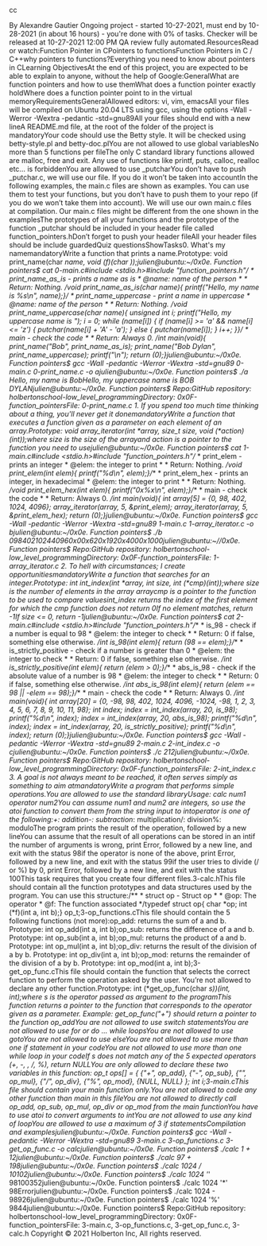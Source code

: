 cc


 By Alexandre Gautier Ongoing project - started 10-27-2021, must end by 10-28-2021 (in about 16 hours) - you're done with 0% of tasks. Checker will be released at 10-27-2021 12:00 PM QA review fully automated.ResourcesRead or watch:Function Pointer in CPointers to functionsFunction Pointers in C / C++why pointers to functions?Everything you need to know about pointers in CLearning ObjectivesAt the end of this project, you are expected to be able to explain to anyone, without the help of Google:GeneralWhat are function pointers and how to use themWhat does a function pointer exactly holdWhere does a function pointer point to in the virtual memoryRequirementsGeneralAllowed editors: vi, vim, emacsAll your files will be compiled on Ubuntu 20.04 LTS using gcc, using the options -Wall -Werror -Wextra -pedantic -std=gnu89All your files should end with a new lineA README.md file, at the root of the folder of the project is mandatoryYour code should use the Betty style. It will be checked using betty-style.pl and betty-doc.plYou are not allowed to use global variablesNo more than 5 functions per fileThe only C standard library functions allowed are malloc, free and exit. Any use of functions like printf, puts, calloc, realloc etc… is forbiddenYou are allowed to use _putcharYou don’t have to push _putchar.c, we will use our file. If you do it won’t be taken into accountIn the following examples, the main.c files are shown as examples. You can use them to test your functions, but you don’t have to push them to your repo (if you do we won’t take them into account). We will use our own main.c files at compilation. Our main.c files might be different from the one shown in the examplesThe prototypes of all your functions and the prototype of the function _putchar should be included in your header file called function_pointers.hDon’t forget to push your header fileAll your header files should be include guardedQuiz questionsShowTasks0. What's my namemandatoryWrite a function that prints a name.Prototype: void print_name(char *name, void (*f)(char *));julien@ubuntu:~/0x0e. Function pointers$ cat 0-main.c#include <stdio.h>#include "function_pointers.h"/** * print_name_as_is - prints a name as is * @name: name of the person * * Return: Nothing. */void print_name_as_is(char *name){    printf("Hello, my name is %s\n", name);}/** * print_name_uppercase - print a name in uppercase * @name: name of the person * * Return: Nothing. */void print_name_uppercase(char *name){    unsigned int i;    printf("Hello, my uppercase name is ");    i = 0;    while (name[i])    {        if (name[i] >= 'a' && name[i] <= 'z')        {            putchar(name[i] + 'A' - 'a');        }        else        {            putchar(name[i]);        }        i++;    }}/** * main - check the code * * Return: Always 0. */int main(void){    print_name("Bob", print_name_as_is);    print_name("Bob Dylan", print_name_uppercase);    printf("\n");    return (0);}julien@ubuntu:~/0x0e. Function pointers$ gcc -Wall -pedantic -Werror -Wextra -std=gnu89 0-main.c 0-print_name.c -o ajulien@ubuntu:~/0x0e. Function pointers$ ./a Hello, my name is BobHello, my uppercase name is BOB DYLANjulien@ubuntu:~/0x0e. Function pointers$ Repo:GitHub repository: holbertonschool-low_level_programmingDirectory: 0x0F-function_pointersFile: 0-print_name.c 1. If you spend too much time thinking about a thing, you'll never get it donemandatoryWrite a function that executes a function given as a parameter on each element of an array.Prototype: void array_iterator(int *array, size_t size, void (*action)(int));where size is the size of the arrayand action is a pointer to the function you need to usejulien@ubuntu:~/0x0e. Function pointers$ cat 1-main.c#include <stdio.h>#include "function_pointers.h"/** * print_elem - prints an integer * @elem: the integer to print * * Return: Nothing. */void print_elem(int elem){    printf("%d\n", elem);}/** * print_elem_hex - prints an integer, in hexadecimal * @elem: the integer to print * * Return: Nothing. */void print_elem_hex(int elem){    printf("0x%x\n", elem);}/** * main - check the code * * Return: Always 0. */int main(void){    int array[5] = {0, 98, 402, 1024, 4096};    array_iterator(array, 5, &print_elem);    array_iterator(array, 5, &print_elem_hex);    return (0);}julien@ubuntu:~/0x0e. Function pointers$ gcc -Wall -pedantic -Werror -Wextra -std=gnu89 1-main.c 1-array_iterator.c -o bjulien@ubuntu:~/0x0e. Function pointers$ ./b 098402102440960x00x620x1920x4000x1000julien@ubuntu:~//0x0e. Function pointers$ Repo:GitHub repository: holbertonschool-low_level_programmingDirectory: 0x0F-function_pointersFile: 1-array_iterator.c 2. To hell with circumstances; I create opportunitiesmandatoryWrite a function that searches for an integer.Prototype: int int_index(int *array, int size, int (*cmp)(int));where size is the number of elements in the array arraycmp is a pointer to the function to be used to compare valuesint_index returns the index of the first element for which the cmp function does not return 0If no element matches, return -1If size <= 0, return -1julien@ubuntu:~/0x0e. Function pointers$ cat 2-main.c#include <stdio.h>#include "function_pointers.h"/** * is_98 - check if a number is equal to 98 * @elem: the integer to check * * Return: 0 if false, something else otherwise. */int is_98(int elem){    return (98 == elem);}/** * is_strictly_positive - check if a number is greater than 0 * @elem: the integer to check * * Return: 0 if false, something else otherwise. */int is_strictly_positive(int elem){    return (elem > 0);}/** * abs_is_98 - check if the absolute value of a number is 98 * @elem: the integer to check * * Return: 0 if false, something else otherwise. */int abs_is_98(int elem){    return (elem == 98 || -elem == 98);}/** * main - check the code * * Return: Always 0. */int main(void){    int array[20] = {0, -98, 98, 402, 1024, 4096, -1024, -98, 1, 2, 3, 4, 5, 6, 7, 8, 9, 10, 11, 98};    int index;    index = int_index(array, 20, is_98);    printf("%d\n", index);    index = int_index(array, 20, abs_is_98);    printf("%d\n", index);    index = int_index(array, 20, is_strictly_positive);    printf("%d\n", index);    return (0);}julien@ubuntu:~/0x0e. Function pointers$ gcc -Wall -pedantic -Werror -Wextra -std=gnu89 2-main.c 2-int_index.c -o cjulien@ubuntu:~/0x0e. Function pointers$ ./c 212julien@ubuntu:~/0x0e. Function pointers$ Repo:GitHub repository: holbertonschool-low_level_programmingDirectory: 0x0F-function_pointersFile: 2-int_index.c 3. A goal is not always meant to be reached, it often serves simply as something to aim atmandatoryWrite a program that performs simple operations.You are allowed to use the standard libraryUsage: calc num1 operator num2You can assume num1 and num2 are integers, so use the atoi function to convert them from the string input to intoperator is one of the following:+: addition-: subtraction*: multiplication/: division%: moduloThe program prints the result of the operation, followed by a new lineYou can assume that the result of all operations can be stored in an intif the number of arguments is wrong, print Error, followed by a new line, and exit with the status 98if the operator is none of the above, print Error, followed by a new line, and exit with the status 99if the user tries to divide (/ or %) by 0, print Error, followed by a new line, and exit with the status 100This task requires that you create four different files.3-calc.hThis file should contain all the function prototypes and data structures used by the program. You can use this structure:/** * struct op - Struct op * * @op: The operator * @f: The function associated */typedef struct op{    char *op;    int (*f)(int a, int b);} op_t;3-op_functions.cThis file should contain the 5 following functions (not more):op_add: returns the sum of a and b. Prototype: int op_add(int a, int b);op_sub: returns the difference of a and b. Prototype: int op_sub(int a, int b);op_mul: returns the product of a and b. Prototype: int op_mul(int a, int b);op_div: returns the result of the division of a by b. Prototype: int op_div(int a, int b);op_mod: returns the remainder of the division of a by b. Prototype: int op_mod(int a, int b);3-get_op_func.cThis file should contain the function that selects the correct function to perform the operation asked by the user. You’re not allowed to declare any other function.Prototype: int (*get_op_func(char *s))(int, int);where s is the operator passed as argument to the programThis function returns a pointer to the function that corresponds to the operator given as a parameter. Example: get_op_func("+") should return a pointer to the function op_addYou are not allowed to use switch statementsYou are not allowed to use for or do ... while loopsYou are not allowed to use gotoYou are not allowed to use elseYou are not allowed to use more than one if statement in your codeYou are not allowed to use more than one while loop in your codeIf s does not match any of the 5 expected operators (+, -, *, /, %), return NULLYou are only allowed to declare these two variables in this function:    op_t ops[] = {        {"+", op_add},        {"-", op_sub},        {"*", op_mul},        {"/", op_div},        {"%", op_mod},        {NULL, NULL}    };    int i;3-main.cThis file should contain your main function only.You are not allowed to code any other function than main in this fileYou are not allowed to directly call op_add, op_sub, op_mul, op_div or op_mod from the main functionYou have to use atoi to convert arguments to intYou are not allowed to use any kind of loopYou are allowed to use a maximum of 3 if statementsCompilation and examplesjulien@ubuntu:~/0x0e. Function pointers$ gcc -Wall -pedantic -Werror -Wextra -std=gnu89 3-main.c 3-op_functions.c 3-get_op_func.c -o calcjulien@ubuntu:~/0x0e. Function pointers$ ./calc 1 + 12julien@ubuntu:~/0x0e. Function pointers$ ./calc 97 + 198julien@ubuntu:~/0x0e. Function pointers$ ./calc 1024 / 10102julien@ubuntu:~/0x0e. Function pointers$ ./calc 1024 '*' 98100352julien@ubuntu:~/0x0e. Function pointers$ ./calc 1024 '\*' 98Errorjulien@ubuntu:~/0x0e. Function pointers$ ./calc 1024 - 98926julien@ubuntu:~/0x0e. Function pointers$ ./calc 1024 '%' 9844julien@ubuntu:~/0x0e. Function pointers$ Repo:GitHub repository: holbertonschool-low_level_programmingDirectory: 0x0F-function_pointersFile: 3-main.c, 3-op_functions.c, 3-get_op_func.c, 3-calc.h Copyright © 2021 Holberton Inc, All rights reserved.
